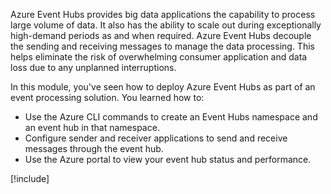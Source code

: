 Azure Event Hubs provides big data applications the capability to process large volume of data. It also has the ability to scale out during exceptionally high-demand periods as and when required. Azure Event Hubs decouple the sending and receiving messages to manage the data processing. This helps eliminate the risk of overwhelming consumer application and data loss due to any unplanned interruptions.

In this module, you've seen how to deploy Azure Event Hubs as part of an event processing solution. 
You learned how to:

- Use the Azure CLI commands to create an Event Hubs namespace and an event hub in that namespace. 
- Configure sender and receiver applications to send and receive messages through the event hub.
- Use the Azure portal to view your event hub status and performance.

[!include[](../../../includes/azure-sandbox-cleanup.md)]